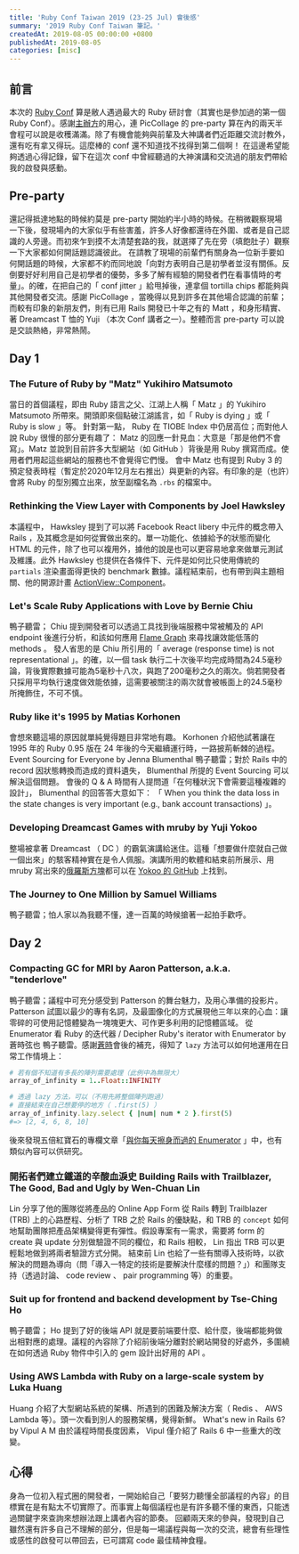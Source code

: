 ```yaml
---
title: 'Ruby Conf Taiwan 2019 (23-25 Jul) 會後感'
summary: '2019 Ruby Conf Taiwan 筆記。'
createdAt: 2019-08-05 00:00:00 +0800
publishedAt: 2019-08-05
categories: [misc]
---
```


## 前言

本次的 [Ruby Conf](https://2019.rubyconf.tw/) 算是敝人遇過最大的 Ruby 研討會（其實也是參加過的第一個 Ruby Conf）。感謝[主辦方](https://www.facebook.com/rubyconftw/)的用心，連 PicCollage 的 pre-party 算在內的兩天半會程可以說是收穫滿滿。除了有機會能夠與前輩及大神講者們近距離交流討教外，還有吃有拿又得玩。這麼棒的 conf 還不知道找不找得到第二個啊！
在這邊希望能夠透過心得記錄，留下在這次 conf 中曾經聽過的大神演講和交流過的朋友們帶給我的啟發與感動。

## Pre-party

還記得抵達地點的時候約莫是 pre-party 開始約半小時的時候。在稍微觀察現場一下後，發現場內的大家似乎有些害羞，許多人好像都還待在外圍、或者是自己認識的人旁邊。而初來乍到摸不太清楚套路的我，就選擇了先在旁（填飽肚子）觀察一下大家都如何開話題認識彼此。
在請教了現場的前輩們有關身為一位新手要如何開話題的時候，大家都不約而同地說「向對方表明自己是初學者並沒有關係。反倒要好好利用自己是初學者的優勢，多多了解有經驗的開發者們在看事情時的考量」。的確，在把自己的「 conf jitter 」給甩掉後，連拿個 tortilla chips 都能夠與其他開發者交流。感謝 PicCollage ，當晚得以見到許多在其他場合認識的前輩；而較有印象的新朋友們，則有已用 Rails 開發已十年之有的 Matt ，和身形精實、著 Dreamcast T 恤的 Yuji （本次 Conf 講者之一）。整體而言 pre-party 可以說是交談熱絡，非常熱鬧。

## Day 1

### The Future of Ruby by "Matz" Yukihiro Matsumoto

當日的首個議程，即由 Ruby 語言之父、江湖上人稱「 Matz 」的 Yukihiro Matsumoto 所帶來。開頭即來個點破江湖謠言，如「 Ruby is dying 」或「 Ruby is slow 」等。 針對第一點， Ruby 在 TIOBE Index 中仍居高位；而對他人說 Ruby 很慢的部分更有趣了： Matz 的回應一針見血：大意是「那是他們不會寫」。Matz 並說到目前許多大型網站（如 GitHub ）背後是用 Ruby 撰寫而成。使用者們用起這些網站的服務也不會覺得它們慢。
會中 Matz 也有提到 Ruby 3 的預定發表時程（暫定於2020年12月左右推出）與更新的內容。有印象的是（也許）會將 Ruby 的型別獨立出來，放至副檔名為 `.rbs` 的檔案中。

### Rethinking the View Layer with Components by Joel Hawksley

本議程中， Hawksley 提到了可以將 Facebook React libery 中元件的概念帶入 Rails ，及其概念是如何從實做出來的。單一功能化、依據給予的狀態而變化 HTML 的元件，除了也可以複用外，據他的說是也可以更容易地拿來做單元測試及維護。此外 Hawksley 也提供在各條件下、元件是如何比只使用傳統的 `partials` 渲染畫面得更快的 benchmark 數據。議程結束前，也有帶到與主題相關、他的開源計畫 [ActionView::Component](https://github.com/joelhawksley/view-component-demo)。

### Let's Scale Ruby Applications with Love by Bernie Chiu

鴨子聽雷； Chiu 提到開發者可以透過工具找到後端服務中常被觸及的 API endpoint 後進行分析，和該如何應用 [Flame Graph](http://www.brendangregg.com/flamegraphs.html) 來尋找讓效能低落的 methods 。
發人省思的是 Chiu 所引用的「 average (response time) is not representational 」。的確，以一個 task 執行二十次後平均完成時間為24.5毫秒論，背後實際數據可能為5毫秒十八次，與跑了200毫秒之久的兩次。倘若開發者只採用平均執行速度做效能依據，這需要被關注的兩次就會被帳面上的24.5毫秒所掩飾住，不可不慎。

### Ruby like it's 1995 by Matias Korhonen

會想來聽這場的原因就單純覺得題目非常地有趣。 Korhonen 介紹他試著讓在 1995 年的 Ruby 0.95 版在 24 年後的今天繼續運行時，一路披荊斬棘的過程。
Event Sourcing for Everyone by Jenna Blumenthal
鴨子聽雷；對於 Rails 中的 record 因狀態轉換而造成的資料遺失， Blumenthal 所提的 Event Sourcing 可以解決這個問題。
會後的 Q & A 時間有人提問道「在何種狀況下會需要這種複雜的設計」， Blumenthal 的回答答大意如下： 「 When you think the data loss in the state changes is very important (e.g., bank account transactions) 」。

### Developing Dreamcast Games with mruby by Yuji Yokoo

整場被拿著 Dreamcast （ DC ）的霸氣演講給迷住。這種「想要做什麼就自己做一個出來」的駭客精神實在是令人佩服。演講所用的軟體和結束前所展示、用 mruby 寫出來的[俄羅斯方塊](https://github.com/yujiyokoo/mrbtris-dreamcast)都可以在 [Yokoo 的 GitHub](https://github.com/yujiyokoo) 上找到。

### The Journey to One Million by Samuel Williams

鴨子聽雷；怕人家以為我聽不懂，達一百萬的時候搶著一起拍手歡呼。

## Day 2

### Compacting GC for MRI by Aaron Patterson, a.k.a. "tenderlove"

鴨子聽雷；議程中可充分感受到 Patterson 的舞台魅力，及用心準備的投影片。 Patterson 試圖以最少的專有名詞，及最圖像化的方式展現他三年以來的心血：讓零碎的可使用記憶體變為一塊塊更大、可作更多利用的記憶體區域。
從 Enumerator 看 Ruby 的迭代器 / Decipher Ruby's iterator with Enumerator by 蒼時弦也
鴨子聽雷。感謝[蒼時](https://blog.frost.tw/)會後的補充，得知了 `lazy` 方法可以如何地運用在日常工作情境上：

```ruby
# 若有個不知道有多長的陣列需要處理（此例中為無限大）
array_of_infinity = 1..Float::INFINITY

# 透過 lazy 方法，可以（不用先將整個陣列跑過）
# 直接結束在自己想要停的地方（ .first(5) ）
array_of_infinity.lazy.select { |num| num * 2 }.first(5)
#=> [2, 4, 6, 8, 10]
```

後來發現五倍紅寶石的專欄文章「[與你每天擦身而過的 Enumerator](https://5xruby.tw/posts/ruby-enumerator/) 」中，也有類似內容可以供研究。

### 開拓者們建立鐵道的辛酸血淚史 Building Rails with Trailblazer, The Good, Bad and Ugly by Wen-Chuan Lin

Lin 分享了他的團隊從將產品的 Online App Form 從 Rails 轉到 Trailblazer (TRB) 上的心路歷程、分析了 TRB 之於 Rails 的優缺點，和 TRB 的 `concept` 如何地幫助團隊把產品架構變得更有彈性。假設專案有一需求，需要將 form 的 create 與 update 分別做驗證不同的欄位，和 Rails 相較， Lin 指出 TRB 可以更輕鬆地做到將兩者驗證方式分開。
結束前 Lin 也給了一些有關導入技術時，以欲解決的問題為導向（問「導入一特定的技術是要解決什麼樣的問題？」）和團隊支持（透過討論、 code review 、 pair programming 等）的重要。

### Suit up for frontend and backend development by Tse-Ching Ho

鴨子聽雷； Ho 提到了好的後端 API 就是要前端要什麼、給什麼，後端都能夠做出相對應的處理。議程的內容除了介紹前後端分離對於網站開發的好處外，多圍繞在如何透過 Ruby 物件中引入的 gem 設計出好用的 API 。

### Using AWS Lambda with Ruby on a large-scale system by Luka Huang

Huang 介紹了大型網站系統的架構、所遇到的困難及解決方案（ Redis 、 AWS Lambda 等）。頭一次看到別人的服務架構，覺得新鮮。
What's new in Rails 6? by Vipul A M
由於議程時間長度因素， Vipul 僅介紹了 Rails 6 中一些重大的改變。

## 心得

身為一位初入程式圈的開發者，一開始給自己「要努力聽懂全部議程的內容」的目標實在是有點太不切實際了。而事實上每個議程也是有許多聽不懂的東西，只能透過關鍵字來查詢來想辦法跟上講者內容的節奏。
回顧兩天來的參與，發現到自己雖然還有許多自己不理解的部分，但是每一場議程與每一次的交流，總會有些理性或感性的啟發可以帶回去，已可謂寫 code 最佳精神食糧。
